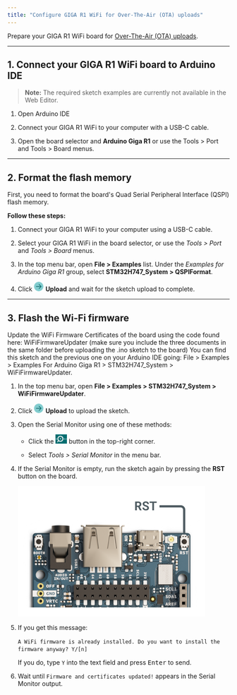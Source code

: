 ```yaml
---
title: "Configure GIGA R1 WiFi for Over-The-Air (OTA) uploads"
---
```


Prepare your GIGA R1 WiFi board for [Over-The-Air (OTA) uploads](https://docs.arduino.cc/arduino-cloud/features/ota-getting-started/).

---

## 1. Connect your GIGA R1 WiFi board to Arduino IDE

> **Note:** The required sketch examples are currently not available in the Web Editor.

1. Open Arduino IDE

1. Connect your GIGA R1 WiFi to your computer with a USB-C cable.

1. Open the board selector and **Arduino Giga R1** or use the Tools > Port and Tools > Board menus.

---

## 2. Format the flash memory

First, you need to format the board's Quad Serial Peripheral Interface (QSPI) flash memory.

**Follow these steps:**

1. Connect your GIGA R1 WiFi to your computer using a USB-C cable.

1. Select your GIGA R1 WiFi in the board selector, or use the _Tools > Port_ and _Tools > Board_ menus.

1. In the top menu bar, open **File > Examples** list. Under the _Examples for Arduino Giga R1_ group, select **STM32H747_System > QSPIFormat**.

1. Click ![Upload button](img/symbol_upload2.png) **Upload** and wait for the sketch upload to complete.

---

<a id="flash-the-wi-fi-firmware"></a>

## 3. Flash the Wi-Fi firmware

Update the WiFi Firmware Certificates of the board using the code found here: WiFiFirmwareUpdater (make sure you include the three documents in the same folder before uploading the .ino sketch to the board) You can find this sketch and the previous one on your Arduino IDE going: File > Examples > Examples For Arduino Giga R1 > STM32H747_System > WiFiFirmwareUpdater.

1. In the top menu bar, open **File > Examples > STM32H747_System > WiFiFirmwareUpdater**.

1. Click ![Upload button](img/symbol_upload2.png) **Upload** to upload the sketch.

1. Open the Serial Monitor using one of these methods:

   * Click the ![Serial Monitor button](img/symbol_monitor.png) button in the top-right corner.

   * Select _Tools > Serial Monitor_ in the menu bar.

1. If the Serial Monitor is empty, run the sketch again by pressing the **RST** button on the board.

   ![The RST button on Giga R1 WiFi.](img/GIGA-R1-button-RST.png)

1. If you get this message:

   `A WiFi firmware is already installed. Do you want to install the firmware anyway? Y/[n]`

   If you do, type `Y` into the text field and press <kbd>Enter</kbd> to send.

1. Wait until `Firmware and certificates updated!` appears in the Serial Monitor output.
